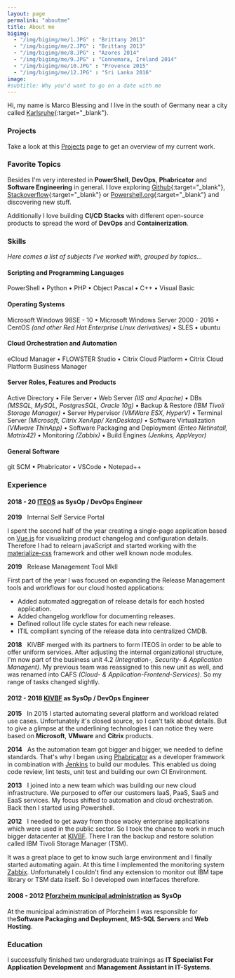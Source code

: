 ```yaml
---
layout: page
permalink: "aboutme"
title: About me
bigimg:
  - "/img/bigimg/me/1.JPG" : "Brittany 2013"
  - "/img/bigimg/me/2.JPG" : "Brittany 2013"
  - "/img/bigimg/me/8.JPG" : "Azores 2014"
  - "/img/bigimg/me/9.JPG" : "Connemara, Ireland 2014"
  - "/img/bigimg/me/10.JPG" : "Provence 2015"
  - "/img/bigimg/me/12.JPG" : "Sri Lanka 2016"
image:
#subtitle: Why you'd want to go on a date with me
---
```


<i class="fa fa-address-card" aria-hidden="true"></i> Hi, my name is Marco Blessing and I live in the south of Germany near a city called
[Karlsruhe](https://goo.gl/maps/kDpo6bb9V2r){:target="_blank"}.


### <i class="fa fa-terminal" aria-hidden="true"></i> Projects

Take a look at this [Projects]() page to get an overview of my current work.

### <i class="fa fa-heart" aria-hidden="true"></i> Favorite Topics

Besides I'm very interested in **PowerShell**, **DevOps**, **Phabricator** and **Software Engineering** in general. I love
exploring [Github](https://github.com/){:target="_blank"}, [Stackoverflow](https://stackoverflow.com/){:target="_blank"} or [Powershell.org](https://powershell.org/){:target="_blank"}
and discovering new stuff.

Additionally I love building **CI/CD Stacks** with different open-source products to spread the word of **DevOps** and **Containerization**.

### <i class="fa fa-cubes" aria-hidden="true"></i> Skills
*Here comes a list of subjects I've worked with, grouped by topics...*

#### <i class="fa fa-code" aria-hidden="true"></i> Scripting and Programming Languages

PowerShell &bull; Python &bull; PHP &bull; Object Pascal &bull; C++ &bull; Visual Basic

#### <i class="fa fa-terminal" aria-hidden="true"></i> Operating Systems

Microsoft Windows 98SE - 10 &bull; Microsoft Windows Server 2000 - 2016 &bull;
CentOS *(and other Red Hat Enterprise Linux derivatives)* &bull; SLES &bull; ubuntu

#### <i class="fa fa-cloud" aria-hidden="true"></i> Cloud Orchestration and Automation

eCloud Manager &bull; FLOWSTER Studio &bull; Citrix Cloud Platform &bull; Citrix Cloud Platform Business Manager

#### <i class="fa fa-gears" aria-hidden="true"></i> Server Roles, Features and Products

Active Directory &bull; File Server &bull; Web Server *(IIS and Apache)* &bull;
DBs *(MSSQL, MySQL, PostgresSQL, Oracle 10g)* &bull; Backup & Restore *(IBM Tivoli Storage Manager)* &bull;
Server Hypervisor *(VMWare ESX, HyperV)* &bull; Terminal Server *(Microsoft, Citrix XenApp/ XenDesktop)* &bull;
Software Virtualization *(VMware ThinApp)* &bull; Software Packaging and Deployment *(Enteo Netinstall, Matrix42)*
&bull; Monitoring *(Zabbix)* &bull; Build Engines *(Jenkins, AppVeyor)*

#### <i class="fa fa-gear" aria-hidden="true"></i> General Software

git SCM &bull; Phabricator &bull; VSCode &bull; Notepad++

### <i class="fa fa-briefcase" aria-hidden="true"></i> Experience

#### <i class="fa fa-calendar" aria-hidden="true"></i> 2018 - 20<i class="fa fa-question" aria-hidden="true"></i><i class="fa fa-question" aria-hidden="true"></i> <i class="fa fa-building-o" aria-hidden="true"></i> [ITEOS](https://www.iteos.de) as **SysOp** / **DevOps Engineer**

<i class="fa fa-calendar-plus-o" aria-hidden="true"></i> **2019**&nbsp;&nbsp; Internal Self Service Portal

I spent the second half of the year creating a single-page application based on [Vue.js](https://vuejs.org/) for visualizing product changelog and configuration details.
Therefore I had to relearn javaScript and started working with the [materialize-css](https://materializecss.com/) framework and other well known node modules.

<i class="fa fa-calendar-plus-o" aria-hidden="true"></i> **2019**&nbsp;&nbsp; Release Management Tool MkII

First part of the year I was focused on expanding the Release Management tools and workflows for our cloud hosted applications:

- Added automated aggregation of release details for each hosted application.
- Added changelog workflow for documenting releases.
- Defined rollout life cycle states for each new release.
- ITIL compliant syncing of the release data into centralized CMDB.

<i class="fa fa-calendar-plus-o" aria-hidden="true"></i> **2018**&nbsp;&nbsp; KIVBF merged with its partners to form ITEOS in order to be able to offer uniform services. After adjusting the internal organizational structure, I'm now part of the business unit 4.2 *(Integration-, Security- & Application Managent)*.
My previous team was reassigned to this new unit as well, and was renamed into CAFS *(Cloud- & Application-Frontend-Services)*.
So my range of tasks changed slightly.


#### <i class="fa fa-calendar" aria-hidden="true"></i> 2012 - 2018 <i class="fa fa-building-o" aria-hidden="true"></i> [KIVBF](https://www.kivbf.de) as **SysOp** / **DevOps Engineer**

<i class="fa fa-calendar-plus-o" aria-hidden="true"></i> **2015**&nbsp;&nbsp; In 2015 I started automating several platform and workload
related use cases. Unfortunately it's closed source, so I can't talk about details. But to give a glimpse at the
underlining technologies I can notice they were based on **Microsoft**, **VMware** and **Citrix** products.

<i class="fa fa-calendar-plus-o" aria-hidden="true"></i> **2014**&nbsp;&nbsp; As the automation team got bigger and bigger, we needed to define
standards. That's why I began using [Phabricator](https://www.phacility.com/phabricator/) as a developer framework in
combination with [Jenkins](https://jenkins.io/) to build our modules. This enabled us doing code review, lint tests,
unit test and building our own CI Environment.


<i class="fa fa-calendar-plus-o" aria-hidden="true"></i> **2013**&nbsp;&nbsp; I joined into a new team which was building our new cloud
infrastructure. We purposed to offer our customers IaaS, PaaS, SaaS and EaaS services. My focus shifted
to automation and cloud orchestration. Back then I started using Powershell.


<i class="fa fa-calendar-plus-o" aria-hidden="true"></i> **2012**&nbsp;&nbsp; I needed to get away from those wacky enterprise applications
which were used in the public sector. So I took the chance to work in much bigger datacenter at
[KIVBF](https://www.kivbf.de). There I ran the backup and restore solution called IBM Tivoli Storage Manager (TSM).

It was a great place to get to know such large environment and I finally started automating again. At this time I
implemented the monitoring system [Zabbix](http://www.zabbix.com/). Unfortunately I couldn't find any extension to
monitor out IBM tape library or TSM data itself. So I developed own interfaces therefore.

#### <i class="fa fa-calendar" aria-hidden="true"></i> 2008 - 2012 <i class="fa fa-building-o" aria-hidden="true"></i> [Pforzheim municipal administration](https://www.pforzheim.de/) as **SysOp**

At the municipal administration of Pforzheim I was responsible for the**Software Packaging and Deployment**,
 **MS-SQL Servers** and **Web Hosting**.

### <i class="fa fa-graduation-cap" aria-hidden="true"></i> Education

I successfully finished two undergraduate trainings as **IT Specialist For Application Development** and
**Management Assistant in IT-Systems**.
